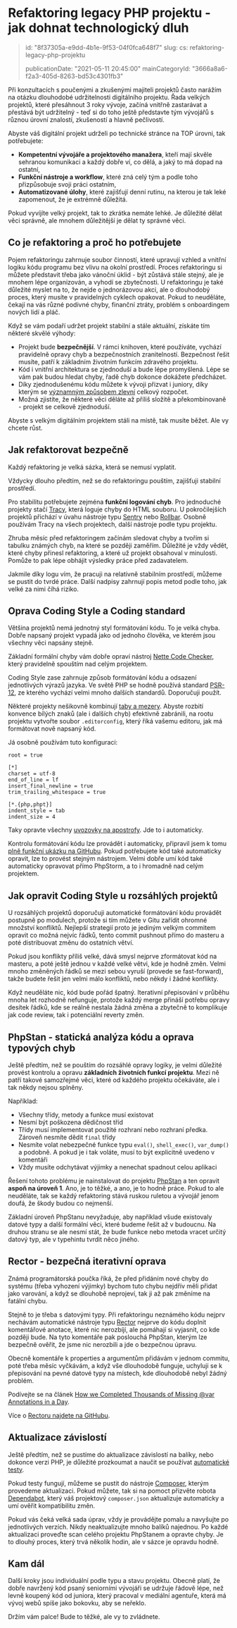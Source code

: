 Refaktoring legacy PHP projektu - jak dohnat technologický dluh
===============================================================

> id: "8f37305a-e9dd-4b1e-9f53-04f0fca648f7"
> slug:
> 	cs: refaktoring-legacy-php-projektu
>
> publicationDate: "2021-05-11 20:45:00"
> mainCategoryId: "3666a8a6-f2a3-405d-8263-bd53c4301fb3"

Při konzultacích s poučenými a zkušenými majiteli projektů často narážím na otázku dlouhodobé udržitelnosti digitálního projektu. Řada velkých projektů, které přesáhnout 3 roky vývoje, začíná vnitřně zastarávat a přestává být udržitelný - teď si do toho ještě představte tým vývojářů s různou úrovní znalostí, zkušeností a hlavně pečlivostí.

Abyste váš digitální projekt udrželi po technické stránce na TOP úrovni, tak potřebujete:

- **Kompetentní vývojáře a projektového manažera**, kteří mají skvěle sehranou komunikaci a každý dobře ví, co dělá, a jaký to má dopad na ostatní,
- **Funkční nástroje a workflow**, které zná celý tým a podle toho přizpůsobuje svoji práci ostatním,
- **Automatizované úlohy**, které zajišťují denní rutinu, na kterou je tak leké zapomenout, že je extrémně důležitá.

Pokud vyvíjíte velký projekt, tak to zkrátka nemáte lehké. Je důležité dělat věci správně, ale mnohem důležitější je dělat ty správné věci.

Co je refaktoring a proč ho potřebujete
---------------------------------------

Pojem refaktoringu zahrnuje soubor činností, které upravují vzhled a vnitřní logiku kódu programu bez vlivu na okolní prostředí. Proces refaktoringu si můžete představit třeba jako vánoční úklid - být zůstává stále stejný, ale je mnohem lépe organizován, a vyhodí se zbytečnosti. U refaktoringu je také důležité myslet na to, že nejde o jednorázovou akci, ale o dlouhodobý proces, který musíte v pravidelných cyklech opakovat. Pokud to neuděláte, čekají na vás různé podivné chyby, finanční ztráty, problém s onboardingem nových lidí a pláč.

Když se vám podaří udržet projekt stabilní a stále aktuální, získáte tím některé skvělé výhody:

- Projekt bude **bezpečnější**. V rámci knihoven, které používáte, vychází pravidelně opravy chyb a bezpečnostních zranitelností. Bezpečnost řešit musíte, patří k základním životním funkcím zdravého projektu.
- Kód i vnitřní architektura se zjednoduší a bude lépe promyšlená. Lépe se vám pak budou hledat chyby, řadě chyb dokonce dokážete předcházet.
- Díky zjednodušenému kódu můžete k vývoji přizvat i juniory, díky kterým se <a href="https://www.youtube.com/watch?v=1wZtdIb-Ppk">významným způsobem zlevní</a> celkový rozpočet.
- Možná zjistíte, že některé věci děláte až příliš složitě a překombinovaně - projekt se celkově zjednoduší.

Abyste s velkým digitálním projektem stáli na místě, tak musíte běžet. Ale vy chcete růst.

Jak refaktorovat bezpečně
-------------------------

Každý refaktoring je velká sázka, která se nemusí vyplatit.

Vždycky dlouho předtím, než se do refaktoringu pouštím, zajišťuji stabilní prostředí.

Pro stabilitu potřebujete zejména **funkční logování chyb**. Pro jednoduché projekty stačí <a href="https://tracy.nette.org">Tracy</a>, která loguje chyby do HTML souboru. U pokročilejších projektů přichází v úvahu nástroje typu <a href="https://sentry.io/welcome/">Sentry</a> nebo <a href="https://rollbar.com">Rollbar</a>. Osobně používám Tracy na všech projektech, další nástroje podle typu projektu.

Zhruba měsíc před refaktoringem začínám sledovat chyby a tvořím si tabulku známých chyb, na které se později zaměřím. Důležité je vždy vědět, které chyby přinesl refaktoring, a které už projekt obsahoval v minulosti. Pomůže to pak lépe obhájit výsledky práce před zadavatelem.

Jakmile díky logu vím, že pracuji na relativně stabilním prostředí, můžeme se pustit do tvrdé práce. Další nadpisy zahrnují popis metod podle toho, jak velké za nimi číhá riziko.

Oprava Coding Style a Coding standard
-----------------------------------

Většina projektů nemá jednotný styl formátování kódu. To je velká chyba. Dobře napsaný projekt vypadá jako od jednoho člověka, ve kterém jsou všechny věci napsány stejně.

Základní formální chyby vám dobře opraví nástroj <a href="https://doc.nette.org/en/3.1/code-checker">Nette Code Checker</a>, který pravidelně spouštím nad celým projektem.

Coding Style zase zahrnuje způsob formátování kódu a odsazení jednotlivých výrazů jazyka. Ve světě PHP se hodně používá standard <a href="https://www.php-fig.org/psr/psr-12/">PSR-12</a>, ze kterého vychází velmi mnoho dalších standardů. Doporučuji použít.

Některé projekty nešikovně kombinují <a href="/mezery-a-tabulatory">taby a mezery</a>. Abyste rozbití konvence bílých znaků (ale i dalších chyb) efektivně zabránili, na rootu projektu vytvořte soubor `.editorconfig`, který říká vašemu editoru, jak má formátovat nově napsaný kód.

Já osobně používám tuto konfiguraci:

```
root = true

[*]
charset = utf-8
end_of_line = lf
insert_final_newline = true
trim_trailing_whitespace = true

[*.{php,phpt}]
indent_style = tab
indent_size = 4
```

Taky opravte všechny <a href="/apostrofy-a-uvozovky">uvozovky na apostrofy</a>. Jde to i automaticky.

Kontrolu formátování kódu lze provádět i automaticky, připravil jsem k tomu <a href="https://github.com/baraja-core/sandbox/blob/0db1f41068b6cedf79500c6a8b0ac26eae94a8eb/.github/workflows/coding-style.yml">plně funkční ukázku na GitHubu</a>. Pokud potřebujete kód také automaticky opravit, lze to provést stejným nástrojem. Velmi dobře umí kód také automaticky opravovat přímo PhpStorm, a to i hromadně nad celým projektem.

Jak opravit Coding Style u rozsáhlých projektů
----------------------------------------------

U rozsáhlých projektů doporučuji automatické formátování kódu provádět postupně po modulech, protože si tím můžete v Gitu zařídit ohromné množství konfliktů. Nejlepší strategií proto je jediným velkým commitem opravit co možná nejvíc řádků, tento commit pushnout přímo do masteru a poté distribuovat změnu do ostatních větví.

Pokud jsou konflikty příliš velké, dává smysl nejprve zformátovat kód na masteru, a poté ještě jednou v každé velké větvi, kde je hodně změn. Velmi mnoho změněných řádků se mezi sebou vyruší (provede se fast-forward), takže budete řešit jen velmi málo konfliktů, nebo někdy i žádné konflikty.

Když neuděláte nic, kód bude pořád špatný. Iterativní přepisování v průběhu mnoha let rozhodně nefunguje, protože každý merge přináší potřebu opravy desítek řádků, kde se reálně nestala žádná změna a zbytečně to komplikuje jak code review, tak i potenciální reverty změn.

PhpStan - statická analýza kódu a oprava typových chyb
------------------------------------------------------

Ještě předtím, než se pouštím do rozsáhlé opravy logiky, je velmi důležité provést kontrolu a opravu **základních životních funkcí projektu**. Mezi ně patří takové samozřejmé věci, které od každého projektu očekáváte, ale i tak někdy nejsou splněny.

Například:

- Všechny třídy, metody a funkce musí existovat
- Nesmí být poškozena dědičnost tříd
- Třídy musí implementovat použité rozhraní nebo rozhraní předka. Zároveň nesmíte dědit `final` třídy
- Nesmíte volat nebezpečné funkce typu `eval()`, `shell_exec()`, `var_dump()` a podobně. A pokud je i tak voláte, musí to být explicitně uvedeno v komentáři
- Vždy musíte odchytávat výjimky a nenechat spadnout celou aplikaci

Řešení tohoto problému je nainstalovat do projektu <a href="https://phpstan.org">PhpStan</a> a ten opravit **aspoň na úroveň 1**. Ano, je to těžké, a ano, je to hodně práce. Pokud to ale neuděláte, tak se každý refaktoring stává ruskou ruletou a vývojář jenom doufá, že škody budou co nejmenší.

Základní úroveň PhpStanu nevyžaduje, aby například všude existovaly datové typy a další formální věci, které budeme řešit až v budoucnu. Na druhou stranu se ale nesmí stát, že bude funkce nebo metoda vracet určitý datový typ, ale v typehintu tvrdit něco jiného.

Rector - bezpečná iterativní oprava
-----------------------------------

Známá programátorská poučka říká, že před přidáním nové chyby do systému (třeba vyhození výjimky) bychom tuto chybu nejdřív měli přidat jako varování, a když se dlouhobě neprojeví, tak ji až pak změníme na fatální chybu.

Stejně to je třeba s datovými typy. Při refaktoringu neznámého kódu nejprv nechávám automatické nástroje typu <a href="https://getrector.org">Rector</a> nejprve do kódu doplnit komentářové anotace, které nic nerozbíjí, ale pomáhají si vyjasnit, co kde později bude. Na tyto komentáře pak poslouchá PhpStan, kterým lze bezpečně ověřit, že jsme nic nerozbili a jde o bezpečnou úpravu.

Obecně komentáře k properties a argumentům přidávám v jednom commitu, poté třeba měsíc vyčkávám, a když vše dlouhodobě funguje, uchyluji se k přepisování na pevné datové typy na místech, kde dlouhodobě nebyl žádný problém.

Podívejte se na článek <a href="https://tomasvotruba.com/blog/2019/07/29/how-we-completed-thousands-of-missing-var-annotations-in-a-day/">How we Completed Thousands of Missing @var Annotations in a Day</a>.

Více o <a href="https://github.com/rectorphp/rector">Rectoru najdete na GitHubu</a>.

Aktualizace závislostí
----------------------

Ještě předtím, než se pustíme do aktualizace závislostí na balíky, nebo dokonce verzi PHP, je důležité prozkoumat a naučit se používat <a href="/github-actions-nejlepsi-ci-pro-rok-2021">automatické testy</a>.

Pokud testy fungují, můžeme se pustit do nástroje <a href="/composer">Composer</a>, kterým provedeme aktualizaci. Pokud můžete, tak si na pomoct přizvěte robota <a href="https://dependabot.com">Dependabot</a>, který váš projektový `composer.json` aktualizuje automaticky a umí ověřit kompatibilitu změn.

Pokud vás čeká velká sada úprav, vždy je provádějte pomalu a navyšujte po jednotlivých verzích. Nikdy neaktualizujte mnoho balíků najednou. Po každé aktualizaci proveďte scan celého projektu PhpStanem a opravte chyby. Je to dlouhý proces, který trvá několik hodin, ale v sázce je opravdu hodně.

Kam dál
-------

Další kroky jsou individuální podle typu a stavu projektu. Obecně platí, že dobře navržený kód psaný seniorními vývojáři se udržuje řádově lépe, než levně koupený kód od juniora, který pracoval v mediální agentuře, která má vývoj webů spíše jako bokovku, aby se neřeklo.

Držím vám palce! Bude to těžké, ale vy to zvládnete.
